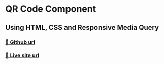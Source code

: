 # QR Code Component

## Using HTML, CSS and Responsive Media Query


### [🔗 Github url](https://github.com/pantpramod/qr-code-component)

### [🔗 Live site url](https://github.com/pantpramod/qr-code-component)
